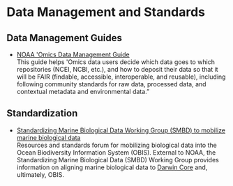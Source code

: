 # Data Management and Standards

## Data Management Guides

- [NOAA 'Omics Data Management Guide](https://noaa-omics-dmg.readthedocs.io/en/latest/) <br>
This guide helps 'Omics data users decide which data goes to which repositories (NCEI, NCBI, etc.), and how to deposit their data so that it will be FAIR (findable, accessible, interoperable, and reusable), including following community standards for raw data, processed data, and contextual metadata and environmental data.”

## Standardization

- [Standardizing Marine Biological Data Working Group (SMBD) to mobilize marine biological data](https://github.com/ioos/bio_data_guide) <br>
Resources and standards forum for mobilizing biological data into the Ocean Biodiversity Information System (OBIS). External to NOAA, the Standardizing Marine Biological Data (SMBD) Working Group provides information on aligning marine biological data to [Darwin Core](https://dwc.tdwg.org/) and, ultimately, OBIS.